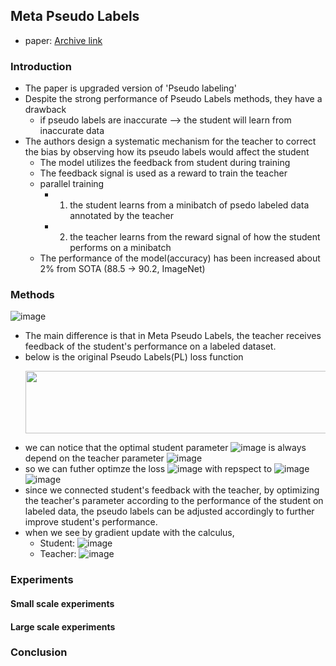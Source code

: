 ## Meta Pseudo Labels
- paper: [Archive link](https://arxiv.org/pdf/2003.10580.pdf)

### Introduction
- The paper is upgraded version of 'Pseudo labeling'
- Despite the strong performance of Pseudo Labels methods, they have a drawback
    - if pseudo labels are inaccurate --> the student will learn from inaccurate data
- The authors design a systematic mechanism for the teacher to correct the bias by observing how its pseudo labels would affect the student
    - The model utilizes the feedback from student during training
    - The feedback signal is used as a reward to train the teacher
    - parallel training
        - 1) the student learns from a minibatch of psedo labeled data annotated by the teacher
        - 2) the teacher learns from the reward signal of how the student performs on a minibatch
    - The performance of the model(accuracy) has been increased about 2% from SOTA (88.5 -> 90.2, ImageNet)
   
### Methods
   ![image](https://user-images.githubusercontent.com/32179857/127819464-3696053e-ee57-4c02-bd34-88800c17eaae.png)
- The main difference is that in Meta Pseudo Labels, the teacher receives feedback of the student's performance on a labeled dataset.
- below is the original Pseudo Labels(PL) loss function
    <p align="left">
      <img width="500" height="100" src="https://user-images.githubusercontent.com/32179857/127825492-44853ee8-a5e0-48fc-9c3c-7910cc9209b7.png">
    </p>
- we can notice that the optimal student parameter ![image](https://user-images.githubusercontent.com/32179857/127825852-98a89cbc-a4b7-47af-897a-51738057f112.png) is always depend on the teacher parameter ![image](https://user-images.githubusercontent.com/32179857/127825912-01c755da-653e-478b-a633-77cc0dc3de90.png)
- so we can futher optimze the loss ![image](https://user-images.githubusercontent.com/32179857/127826107-ff33e1df-b835-4b04-abbd-04996b20639b.png) with repspect to ![image](https://user-images.githubusercontent.com/32179857/127826146-3a56528c-5199-43a5-9c27-44e5657b710c.png)
![image](https://user-images.githubusercontent.com/32179857/127826176-bd8ae76c-7c09-442c-9f17-42d55f368c9c.png)
- since we connected student's feedback with the teacher, by optimizing the teacher's parameter according to the performance of the student on labeled data, the pseudo labels can be adjusted accordingly to further improve student's performance.
- when we see by gradient update with the calculus,
    - Student:
        ![image](https://user-images.githubusercontent.com/32179857/127826699-37f8c6a1-286d-4eee-a2d5-8801edbacf50.png)
    - Teacher:
        ![image](https://user-images.githubusercontent.com/32179857/127826722-3c021ce8-0a6b-431d-b1c6-c834f96d93df.png)




### Experiments

#### Small scale experiments

#### Large scale experiments

### Conclusion
